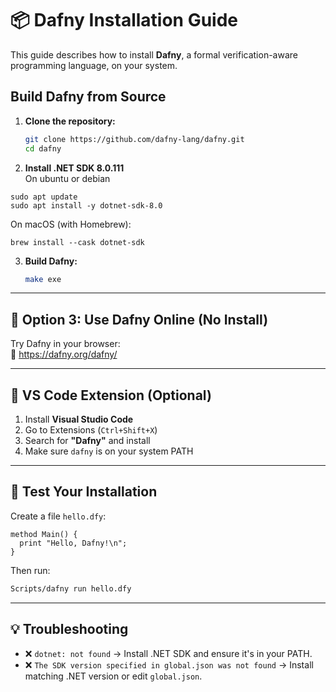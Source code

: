 # 📦 Dafny Installation Guide

This guide describes how to install **Dafny**, a formal verification-aware programming language, on your system.

## Build Dafny from Source

1. **Clone the repository:**

   ```bash
   git clone https://github.com/dafny-lang/dafny.git
   cd dafny
   ```

2. **Install .NET SDK 8.0.111**  
On ubuntu or debian
```
sudo apt update
sudo apt install -y dotnet-sdk-8.0
```
On macOS (with Homebrew):
```
brew install --cask dotnet-sdk
```

3. **Build Dafny:**

   ```bash
   make exe
   ```
---

## 🔹 Option 3: Use Dafny Online (No Install)

Try Dafny in your browser:  
🔗 https://dafny.org/dafny/

---

## 🔹 VS Code Extension (Optional)

1. Install **Visual Studio Code**
2. Go to Extensions (`Ctrl+Shift+X`)
3. Search for **"Dafny"** and install
4. Make sure `dafny` is on your system PATH

---

## 🧪 Test Your Installation

Create a file `hello.dfy`:

```dafny
method Main() {
  print "Hello, Dafny!\n";
}
```

Then run:

```bash
Scripts/dafny run hello.dfy
```

---

## 💡 Troubleshooting

- ❌ `dotnet: not found` → Install .NET SDK and ensure it's in your PATH.
- ❌ `The SDK version specified in global.json was not found` → Install matching .NET version or edit `global.json`.
